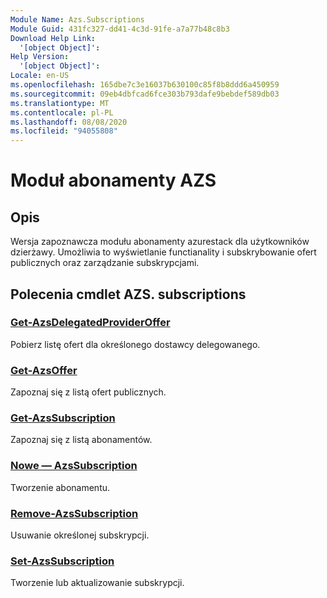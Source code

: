 ```yaml
---
Module Name: Azs.Subscriptions
Module Guid: 431fc327-dd41-4c3d-91fe-a7a77b48c8b3
Download Help Link:
  '[object Object]': 
Help Version:
  '[object Object]': 
Locale: en-US
ms.openlocfilehash: 165dbe7c3e16037b630100c85f8b8ddd6a450959
ms.sourcegitcommit: 09eb4dbfcad6fce303b793dafe9bebdef589db03
ms.translationtype: MT
ms.contentlocale: pl-PL
ms.lasthandoff: 08/08/2020
ms.locfileid: "94055808"
---
```

# Moduł abonamenty AZS
## Opis
Wersja zapoznawcza modułu abonamenty azurestack dla użytkowników dzierżawy. Umożliwia to wyświetlanie functianality i subskrybowanie ofert publicznych oraz zarządzanie subskrypcjami.

## Polecenia cmdlet AZS. subscriptions
### [Get-AzsDelegatedProviderOffer](Get-AzsDelegatedProviderOffer.md)
Pobierz listę ofert dla określonego dostawcy delegowanego.

### [Get-AzsOffer](Get-AzsOffer.md)
Zapoznaj się z listą ofert publicznych.

### [Get-AzsSubscription](Get-AzsSubscription.md)
Zapoznaj się z listą abonamentów.

### [Nowe — AzsSubscription](New-AzsSubscription.md)
Tworzenie abonamentu.

### [Remove-AzsSubscription](Remove-AzsSubscription.md)
Usuwanie określonej subskrypcji.

### [Set-AzsSubscription](Set-AzsSubscription.md)
Tworzenie lub aktualizowanie subskrypcji.

